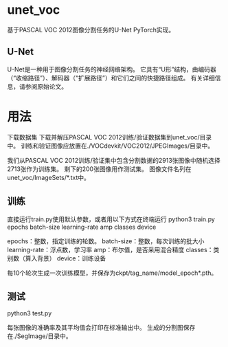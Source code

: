 # unet_voc
基于PASCAL VOC 2012图像分割任务的U-Net PyTorch实现。

## U-Net
U-Net是一种用于图像分割任务的神经网络架构。
它具有“U形”结构，由编码器（“收缩路径”）、解码器（“扩展路径”）和它们之间的快捷路径组成。
有关详细信息，请参阅原始论文。

# 用法
下载数据集
下载并解压PASCAL VOC 2012训练/验证数据集到unet_voc/目录中。
训练和验证图像应放置在./VOCdevkit/VOC2012/JPEGImages/目录中。

我们从PASCAL VOC 2012训练/验证集中包含分割数据的2913张图像中随机选择2713张作为训练集。
剩下的200张图像用作测试集。
图像文件名列在unet_voc/ImageSets/*.txt中。

## 训练
直接运行train.py使用默认参数，或者用以下方式在终端运行
python3 train.py epochs batch-size learning-rate amp classes device

epochs：整数，指定训练的轮数。
batch-size：整数，每次训练的批大小
learning-rate：浮点数，学习率
amp：布尔值，是否采用混合精度
classes：类别数（算入背景）
device：训练设备

每10个轮次生成一次训练模型，并保存为ckpt/tag_name/model_epoch*.pth。

## 测试
python3 test.py

每张图像的准确率及其平均值会打印在标准输出中。
生成的分割图保存在./SegImage/目录中。
